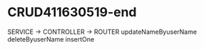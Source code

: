# CRUD411630519-end

SERVICE -> CONTROLLER -> ROUTER
updateNameByuserName
deleteByuserName
insertOne